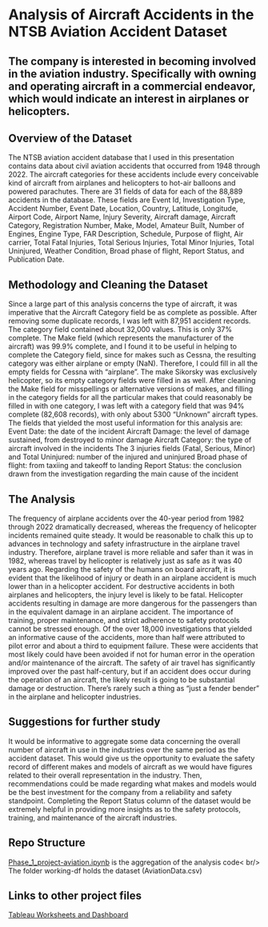 # Analysis of Aircraft Accidents in the NTSB Aviation Accident Dataset
## The company is interested in becoming involved in the aviation industry. Specifically with owning and operating aircraft in a commercial endeavor, which would indicate an interest in airplanes or helicopters.
## Overview of the Dataset
The NTSB aviation accident database that I used in this presentation contains data about civil aviation accidents that occurred from 1948 through 2022. The aircraft categories for these accidents include every conceivable kind of aircraft from airplanes and helicopters to hot-air balloons and powered parachutes.
There are 31 fields of data for each of the 88,889 accidents in the database. These fields are Event Id, Investigation Type, Accident Number, Event Date, Location, Country, Latitude, Longitude, Airport Code, Airport Name, Injury Severity, Aircraft damage, Aircraft Category, Registration Number, Make, Model, Amateur Built, Number of Engines, Engine Type, FAR Description, Schedule, Purpose of flight, Air carrier, Total Fatal Injuries, Total Serious Injuries, Total Minor Injuries, Total Uninjured, Weather Condition, Broad phase of flight, Report Status, and Publication Date.
## Methodology and Cleaning the Dataset
Since a large part of this analysis concerns the type of aircraft, it was imperative that the Aircraft Category field be as complete as possible. After removing some duplicate records, I was left with 87,951 accident records. The category field contained about 32,000 values. This is only 37% complete. The Make field (which represents the manufacturer of the aircraft) was 99.9% complete, and I found it to be useful in helping to complete the Category field, since for makes such as Cessna, the resulting category was either airplane or empty (NaN). Therefore, I could fill in all the empty fields for Cessna with “airplane”. The make Sikorsky was exclusively helicopter, so its empty category fields were filled in as well.
After cleaning the Make field for misspellings or alternative versions of makes, and filling in the category fields for all the particular makes that could reasonably be filled in with one category, I was left with a category field that was 94% complete (82,608 records), with only about 5300 “Unknown” aircraft types. 
The fields that yielded the most useful information for this analysis are:
Event Date: the date of the incident
Aircraft Damage: the level of damage sustained, from destroyed to minor damage
Aircraft Category: the type of aircraft involved in the incidents
The 3 injuries fields (Fatal, Serious, Minor) and Total Uninjured: number of the injured and uninjured
Broad phase of flight: from taxiing and takeoff to landing
Report Status: the conclusion drawn from the investigation regarding the main cause of the incident
## The Analysis
The frequency of airplane accidents over the 40-year period from 1982 through 2022 dramatically decreased, whereas the frequency of helicopter incidents remained quite steady. It would be reasonable to chalk this up to advances in technology and safety infrastructure in the airplane travel industry. Therefore, airplane travel is more reliable and safer than it was in 1982, whereas travel by helicopter is relatively just as safe as it was 40 years ago.
Regarding the safety of the humans on board aircraft, it is evident that the likelihood of injury or death in an airplane accident is much lower than in a helicopter accident.
For destructive accidents in both airplanes and helicopters, the injury level is likely to be fatal.
Helicopter accidents resulting in damage are more dangerous for the passengers than in the equivalent damage in an airplane accident.
The importance of training, proper maintenance, and strict adherence to safety protocols cannot be stressed enough. Of the over 18,000 investigations that yielded an informative cause of the accidents, more than half were attributed to pilot error and about a third to equipment failure. These were accidents that most likely could have been avoided if not for human error in the operation and/or maintenance of the aircraft.
The safety of air travel has significantly improved over the past half-century, but if an accident does occur during the operation of an aircraft, the likely result is going to be substantial damage or destruction. There’s rarely such a thing as “just a fender bender” in the airplane and helicopter industries.
## Suggestions for further study
It would be informative to aggregate some data concerning the overall number of aircraft in use in the industries over the same period as the accident dataset. This would give us the opportunity to evaluate the safety record of different makes and models of aircraft as we would have figures related to their overall representation in the industry. Then, recommendations could be made regarding what makes and models would be the best investment for the company from a reliability and safety standpoint.
Completing the Report Status column of the dataset would be extremely helpful in providing more insights as to the safety protocols, training, and maintenance of the aircraft industries.
## Repo Structure
<a href="https://github.com/joeycello1/NTSB/blob/main/Phase_1_project-aviation.ipynb" target="_blank">Phase_1_project-aviation.ipynb</a> is the aggregation of the analysis code< br/>
The folder working-df holds the dataset (AviationData.csv)
## Links to other project files
<a href="https://public.tableau.com/views/Aviation_17434275679900/phaseanddamage?:language=en-US&:sid=&:redirect=auth&:display_count=n&:origin=viz_share_link" target="_blank">Tableau Worksheets and Dashboard</a>
